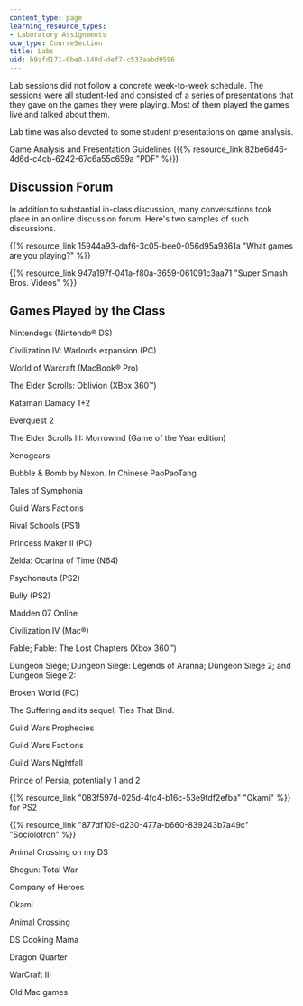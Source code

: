 ```yaml
---
content_type: page
learning_resource_types:
- Laboratory Assignments
ocw_type: CourseSection
title: Labs
uid: b9afd171-0be0-148d-def7-c533aabd9596
---
```


Lab sessions did not follow a concrete week-to-week schedule. The sessions were all student-led and consisted of a series of presentations that they gave on the games they were playing. Most of them played the games live and talked about them.

Lab time was also devoted to some student presentations on game analysis.

Game Analysis and Presentation Guidelines ({{% resource_link 82be6d46-4d6d-c4cb-6242-67c6a55c659a "PDF" %}})

Discussion Forum
----------------

In addition to substantial in-class discussion, many conversations took place in an online discussion forum. Here's two samples of such discussions.

{{% resource_link 15944a93-daf6-3c05-bee0-056d95a9361a "What games are you playing?" %}}

{{% resource_link 947a197f-041a-f80a-3659-061091c3aa71 "Super Smash Bros. Videos" %}}

Games Played by the Class
-------------------------

Nintendogs (Nintendo® DS)

Civilization IV: Warlords expansion (PC)

World of Warcraft (MacBook® Pro)

The Elder Scrolls: Oblivion (XBox 360™)

Katamari Damacy 1+2

Everquest 2

The Elder Scrolls III: Morrowind (Game of the Year edition)

Xenogears

Bubble & Bomb by Nexon. In Chinese PaoPaoTang

Tales of Symphonia

Guild Wars Factions

Rival Schools (PS1)

Princess Maker II (PC)

Zelda: Ocarina of Time (N64)

Psychonauts (PS2)

Bully (PS2)

Madden 07 Online

Civilization IV (Mac®)

Fable; Fable: The Lost Chapters (Xbox 360™)

Dungeon Siege; Dungeon Siege: Legends of Aranna; Dungeon Siege 2; and Dungeon Siege 2:

Broken World (PC)

The Suffering and its sequel, Ties That Bind.

Guild Wars Prophecies

Guild Wars Factions

Guild Wars Nightfall

Prince of Persia, potentially 1 and 2

{{% resource_link "083f597d-025d-4fc4-b16c-53e9fdf2efba" "Okami" %}} for PS2

{{% resource_link "877df109-d230-477a-b660-839243b7a49c" "Sociolotron" %}}

Animal Crossing on my DS

Shogun: Total War

Company of Heroes

Okami

Animal Crossing

DS Cooking Mama

Dragon Quarter

WarCraft III

Old Mac games